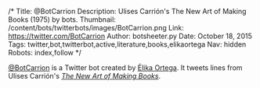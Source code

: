 /*
Title: @BotCarrion
Description: Ulises Carrión's The New Art of Making Books (1975) by bots.
Thumbnail: /content/bots/twitterbots/images/BotCarrion.png
Link: https://twitter.com/BotCarrion
Author: botsheeter.py
Date: October 18, 2015
Tags: twitter,bot,twitterbot,active,literature,books,elikaortega
Nav: hidden
Robots: index,follow
*/

[@BotCarrion](https://twitter.com/BotCarrion) is a Twitter bot created by [Élika Ortega](https://twitter.com/elikaortega). It tweets lines from Ulises Carrión's [*The New Art of Making Books*](http://www.arts.ucsb.edu/faculty/reese/classes/artistsbooks/Ulises%20Carrion,%20The%20New%20Art%20of%20Making%20Books.pdf).
